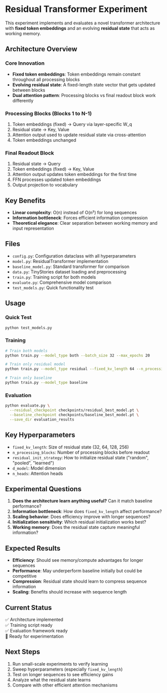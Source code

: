 # Residual Transformer Experiment

This experiment implements and evaluates a novel transformer architecture with **fixed token embeddings** and an evolving **residual state** that acts as working memory.

## Architecture Overview

### Core Innovation
- **Fixed token embeddings**: Token embeddings remain constant throughout all processing blocks
- **Evolving residual state**: A fixed-length state vector that gets updated between blocks
- **Dual attention pattern**: Processing blocks vs final readout block work differently

### Processing Blocks (Blocks 1 to N-1)
1. Token embeddings (fixed) → Query via layer-specific W_q
2. Residual state → Key, Value 
3. Attention output used to update residual state via cross-attention
4. Token embeddings unchanged

### Final Readout Block
1. Residual state → Query
2. Token embeddings (fixed) → Key, Value
3. Attention output updates token embeddings for the first time
4. FFN processes updated token embeddings
5. Output projection to vocabulary

## Key Benefits
- **Linear complexity**: O(n) instead of O(n²) for long sequences
- **Information bottleneck**: Forces efficient information compression
- **Theoretical elegance**: Clear separation between working memory and input representation

## Files

- `config.py`: Configuration dataclass with all hyperparameters
- `model.py`: ResidualTransformer implementation
- `baseline_model.py`: Standard transformer for comparison
- `data.py`: TinyStories dataset loading and preprocessing
- `train.py`: Training script for both models
- `evaluate.py`: Comprehensive model comparison
- `test_models.py`: Quick functionality test

## Usage

### Quick Test
```bash
python test_models.py
```

### Training
```bash
# Train both models
python train.py --model_type both --batch_size 32 --max_epochs 20

# Train only residual model
python train.py --model_type residual --fixed_kv_length 64 --n_processing_blocks 8

# Train only baseline
python train.py --model_type baseline
```

### Evaluation
```bash
python evaluate.py \
  --residual_checkpoint checkpoints/residual_best_model.pt \
  --baseline_checkpoint checkpoints/baseline_best_model.pt \
  --save_dir evaluation_results
```

## Key Hyperparameters

- `fixed_kv_length`: Size of residual state (32, 64, 128, 256)
- `n_processing_blocks`: Number of processing blocks before readout
- `residual_init_strategy`: How to initialize residual state ("random", "pooled", "learned")
- `d_model`: Model dimension
- `n_heads`: Attention heads

## Experimental Questions

1. **Does the architecture learn anything useful?** Can it match baseline performance?
2. **Information bottleneck**: How does `fixed_kv_length` affect performance?
3. **Scaling behavior**: Does efficiency improve with longer sequences?
4. **Initialization sensitivity**: Which residual initialization works best?
5. **Working memory**: Does the residual state capture meaningful information?

## Expected Results

- **Efficiency**: Should see memory/compute advantages for longer sequences
- **Performance**: May underperform baseline initially but could be competitive
- **Compression**: Residual state should learn to compress sequence information
- **Scaling**: Benefits should increase with sequence length

## Current Status

✅ Architecture implemented  
✅ Training script ready  
✅ Evaluation framework ready  
🔄 Ready for experimentation  

## Next Steps

1. Run small-scale experiments to verify learning
2. Sweep hyperparameters (especially `fixed_kv_length`)
3. Test on longer sequences to see efficiency gains
4. Analyze what the residual state learns
5. Compare with other efficient attention mechanisms